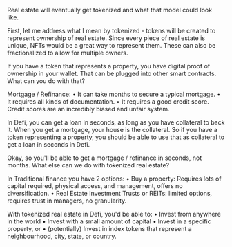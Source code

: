 Real estate will eventually get tokenized and what that model could look like.


First, let me address what I mean by tokenized - tokens will be created to represent ownership of real estate. Since every piece of real estate is unique, 
NFTs would be a great way to represent them. These can also be fractionalized to allow for multiple owners.

If you have a token that represents a property, you have digital proof of ownership in your wallet. That can be plugged into other smart contracts. 
What can you do with that?

Mortgage / Refinance:
• It can take months to secure a typical mortgage.
• It requires all kinds of documentation.
• It requires a good credit score. Credit scores are an incredibly biased and unfair system.

In Defi, you can get a loan in seconds, as long as you have collateral to back it. When you get a mortgage, your house is the collateral. So 
if you have a token representing a property, you should be able to use that as collateral to get a loan in seconds in Defi.

Okay, so you'll be able to get a mortgage / refinance in seconds, not months. What else can we do with tokenized real estate?

In Traditional finance you have 2 options:
• Buy a property: Requires lots of capital required, physical access, and management, offers no diversification.
• Real Estate Investment Trusts or REITs: limited options, requires trust in managers, no granularity.

With tokenized real estate in Defi, you'd be able to:
• Invest from anywhere in the world
• Invest with a small amount of capital
• Invest in a specific property, or
• (potentially) Invest in index tokens that represent a neighbourhood, city, state, or country.
